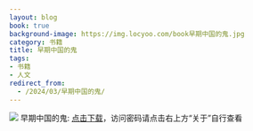 ```yaml
---
layout: blog
book: true
background-image: https://img.locyoo.com/book早期中国的鬼.jpg
category: 书籍
title: 早期中国的鬼
tags:
- 书籍
- 人文
redirect_from:
  - /2024/03/早期中国的鬼/
---
```

![](https://img.locyoo.com/book早期中国的鬼.jpg)
早期中国的鬼: <a name = "ref1" href="https://url18.ctfile.com/f/50983618-1040648815-fbe06b?p=3619">点击下载</a>，访问密码请点击右上方“关于”自行查看